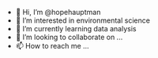 - 👋 Hi, I’m @hopehauptman
- 👀 I’m interested in environmental science
- 🌱 I’m currently learning data analysis
- 💞️ I’m looking to collaborate on ...
- 📫 How to reach me ...

<!---
hopehauptman/hopehauptman is a ✨ special ✨ repository because its `README.md` (this file) appears on your GitHub profile.
You can click the Preview link to take a look at your changes.
--->
